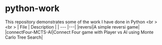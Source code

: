 # python-work
This repository demonstrates some of the work I have done in Python
<br \><br \>
| File        | Description           |
| --- |---|
|reversi|A simple reversi game|
|connectFour-MCTS-AI|Connect Four game with Player vs AI using Monte Carlo Tree Search|

